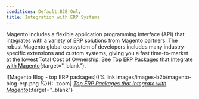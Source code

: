 ```yaml
---
conditions: Default.B2B Only
title: Integration with ERP Systems
---
```


Magento includes a flexible application programming interface (API) that integrates with a variety of ERP solutions from Magento partners. The robust Magento global ecosystem of developers includes many industry-specific extensions and custom systems, giving you a fast time-to-market at the lowest Total Cost of Ownership. See [Top ERP Packages that Integrate with Magento][1]{:target="_blank"}.

![Magento Blog - top ERP packages]({% link images/images-b2b/magento-blog-erp.png %}){: .zoom}
[_Top ERP Packages that Integrate with Magento_][1]{:target="_blank"}

[1]: https://magento.com/blog/best-practices/top-erp-packages-integrate-magento
